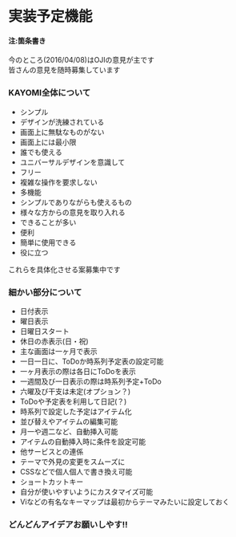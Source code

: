 # 実装予定機能
#### 注:箇条書き

今のところ(2016/04/08)はOJIの意見が主です<br>
皆さんの意見を随時募集しています

### KAYOMI全体について
- シンプル
 - デザインが洗練されている
 - 画面上に無駄なものがない
 - 画面上には最小限
- 誰でも使える
 - ユニバーサルデザインを意識して
 - フリー
 - 複雑な操作を要求しない
- 多機能
 - シンプルでありながらも使えるもの
 - 様々な方からの意見を取り入れる
 - できることが多い
- 便利
 - 簡単に使用できる
 - 役に立つ

これらを具体化させる案募集中です

### 細かい部分について
 - 日付表示
 - 曜日表示
 - 日曜日スタート
 - 休日の赤表示(日・祝)
 - 主な画面は一ヶ月で表示
 - 一日一日に、ToDoか時系列予定表の設定可能
  - 一ヶ月表示の際は各日にToDoを表示
  - 一週間及び一日表示の際は時系列予定+ToDo
 - 六曜及び干支は未定(オプション？)
 - ToDoや予定表を利用して日記(？)
 - 時系列で設定した予定はアイテム化
  - 並び替えやアイテムの編集可能
  - 月一や週二など、自動挿入可能
  - アイテムの自動挿入時に条件を設定可能
 - 他サービスとの連係
 - テーマで外見の変更をスムーズに
  - CSSなどで個人個人で書き換え可能
 - ショートカットキー
  - 自分が使いやすいようにカスタマイズ可能
  - Viなどの有名なキーマップは最初からテーマみたいに設定しておく


### どんどんアイデアお願いしやす!!
